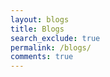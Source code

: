 ```yaml
---
layout: blogs 
title: Blogs
search_exclude: true
permalink: /blogs/
comments: true
---
```

<div id="comments">
  <script src="https://utteranc.es/client.js"
          repo="Githubneos/Keerthan_2025"
          issue-term="pathname"
          theme="github-light"
          crossorigin="anonymous"
          async>
  </script>
</div>